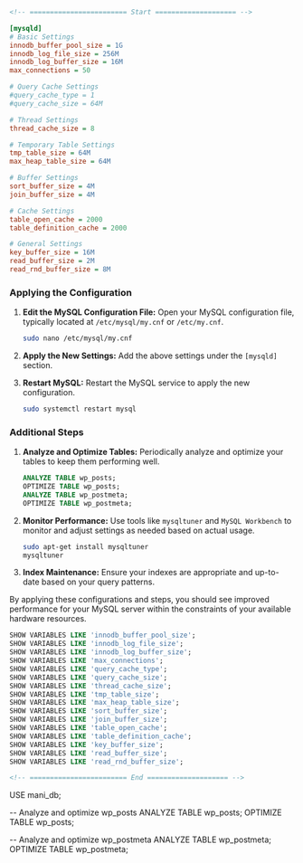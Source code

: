 ```html
<!-- ======================== Start ==================== -->
```

```ini
[mysqld]
# Basic Settings
innodb_buffer_pool_size = 1G
innodb_log_file_size = 256M
innodb_log_buffer_size = 16M
max_connections = 50

# Query Cache Settings
#query_cache_type = 1
#query_cache_size = 64M

# Thread Settings
thread_cache_size = 8

# Temporary Table Settings
tmp_table_size = 64M
max_heap_table_size = 64M

# Buffer Settings
sort_buffer_size = 4M
join_buffer_size = 4M

# Cache Settings
table_open_cache = 2000
table_definition_cache = 2000

# General Settings
key_buffer_size = 16M
read_buffer_size = 2M
read_rnd_buffer_size = 8M
```

### Applying the Configuration

1. **Edit the MySQL Configuration File:**
   Open your MySQL configuration file, typically located at `/etc/mysql/my.cnf` or `/etc/my.cnf`.

   ```bash
   sudo nano /etc/mysql/my.cnf
   ```

2. **Apply the New Settings:**
   Add the above settings under the `[mysqld]` section.

3. **Restart MySQL:**
   Restart the MySQL service to apply the new configuration.

   ```bash
   sudo systemctl restart mysql
   ```

### Additional Steps

1. **Analyze and Optimize Tables:**
   Periodically analyze and optimize your tables to keep them performing well.

   ```sql
   ANALYZE TABLE wp_posts;
   OPTIMIZE TABLE wp_posts;
   ANALYZE TABLE wp_postmeta;
   OPTIMIZE TABLE wp_postmeta;
   ```

2. **Monitor Performance:**
   Use tools like `mysqltuner` and `MySQL Workbench` to monitor and adjust settings as needed based on actual usage.

   ```bash
   sudo apt-get install mysqltuner
   mysqltuner
   ```

3. **Index Maintenance:**
   Ensure your indexes are appropriate and up-to-date based on your query patterns.

By applying these configurations and steps, you should see improved performance for your MySQL server within the constraints of your available hardware resources.


```sql
SHOW VARIABLES LIKE 'innodb_buffer_pool_size';
SHOW VARIABLES LIKE 'innodb_log_file_size';
SHOW VARIABLES LIKE 'innodb_log_buffer_size';
SHOW VARIABLES LIKE 'max_connections';
SHOW VARIABLES LIKE 'query_cache_type';
SHOW VARIABLES LIKE 'query_cache_size';
SHOW VARIABLES LIKE 'thread_cache_size';
SHOW VARIABLES LIKE 'tmp_table_size';
SHOW VARIABLES LIKE 'max_heap_table_size';
SHOW VARIABLES LIKE 'sort_buffer_size';
SHOW VARIABLES LIKE 'join_buffer_size';
SHOW VARIABLES LIKE 'table_open_cache';
SHOW VARIABLES LIKE 'table_definition_cache';
SHOW VARIABLES LIKE 'key_buffer_size';
SHOW VARIABLES LIKE 'read_buffer_size';
SHOW VARIABLES LIKE 'read_rnd_buffer_size';
```

```html
<!-- ======================== End ==================== -->
```


USE mani_db;

-- Analyze and optimize wp_posts
ANALYZE TABLE wp_posts;
OPTIMIZE TABLE wp_posts;

-- Analyze and optimize wp_postmeta
ANALYZE TABLE wp_postmeta;
OPTIMIZE TABLE wp_postmeta;



